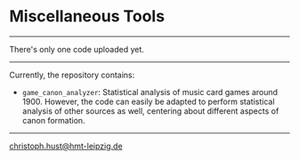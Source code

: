 # Miscellaneous Tools

---

There's only one code uploaded yet.

---

Currently, the repository contains:

+ `game_canon_analyzer`: Statistical analysis of music card games around 1900. However, the code can easily be adapted to perform statistical analysis of other sources as well, centering about different aspects of canon formation.

---

christoph.hust@hmt-leipzig.de